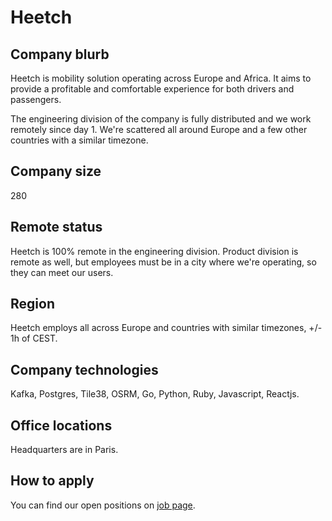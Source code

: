 # Heetch

## Company blurb

Heetch is mobility solution operating across Europe and Africa. It aims to provide a profitable and comfortable experience for both drivers and passengers.

The engineering division of the company is fully distributed and we work remotely since day 1. We're scattered all around Europe and a few other countries with a similar timezone.

## Company size

280

## Remote status

Heetch is 100% remote in the engineering division.
Product division is remote as well, but employees must be in a city where we're operating, so they can meet our users.

## Region

Heetch employs all across Europe and countries with similar timezones, +/- 1h of CEST.

## Company technologies

Kafka, Postgres, Tile38, OSRM, Go, Python, Ruby, Javascript, Reactjs.

## Office locations

Headquarters are in Paris.

## How to apply

You can find our open positions on [job page](https://jobs.heetch.com).
